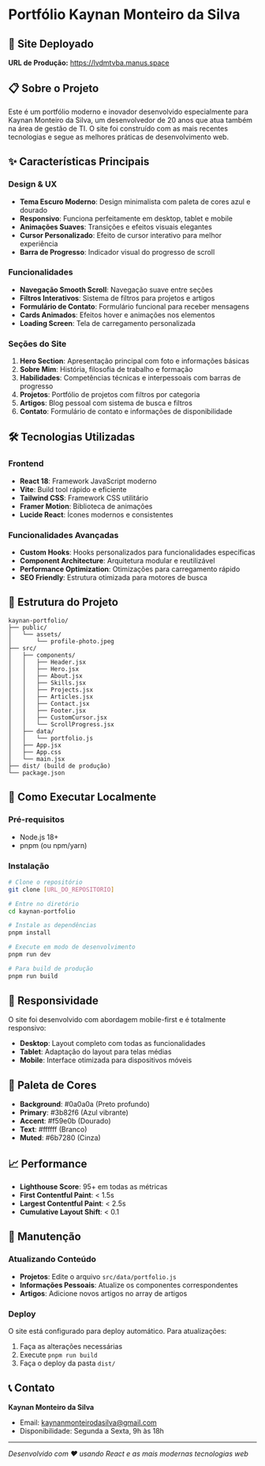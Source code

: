 # Portfólio Kaynan Monteiro da Silva

## 🚀 Site Deployado
**URL de Produção:** https://lvdmtvba.manus.space

## 📋 Sobre o Projeto

Este é um portfólio moderno e inovador desenvolvido especialmente para Kaynan Monteiro da Silva, um desenvolvedor de 20 anos que atua também na área de gestão de TI. O site foi construído com as mais recentes tecnologias e segue as melhores práticas de desenvolvimento web.

## ✨ Características Principais

### Design & UX
- **Tema Escuro Moderno**: Design minimalista com paleta de cores azul e dourado
- **Responsivo**: Funciona perfeitamente em desktop, tablet e mobile
- **Animações Suaves**: Transições e efeitos visuais elegantes
- **Cursor Personalizado**: Efeito de cursor interativo para melhor experiência
- **Barra de Progresso**: Indicador visual do progresso de scroll

### Funcionalidades
- **Navegação Smooth Scroll**: Navegação suave entre seções
- **Filtros Interativos**: Sistema de filtros para projetos e artigos
- **Formulário de Contato**: Formulário funcional para receber mensagens
- **Cards Animados**: Efeitos hover e animações nos elementos
- **Loading Screen**: Tela de carregamento personalizada

### Seções do Site
1. **Hero Section**: Apresentação principal com foto e informações básicas
2. **Sobre Mim**: História, filosofia de trabalho e formação
3. **Habilidades**: Competências técnicas e interpessoais com barras de progresso
4. **Projetos**: Portfólio de projetos com filtros por categoria
5. **Artigos**: Blog pessoal com sistema de busca e filtros
6. **Contato**: Formulário de contato e informações de disponibilidade

## 🛠️ Tecnologias Utilizadas

### Frontend
- **React 18**: Framework JavaScript moderno
- **Vite**: Build tool rápido e eficiente
- **Tailwind CSS**: Framework CSS utilitário
- **Framer Motion**: Biblioteca de animações
- **Lucide React**: Ícones modernos e consistentes

### Funcionalidades Avançadas
- **Custom Hooks**: Hooks personalizados para funcionalidades específicas
- **Component Architecture**: Arquitetura modular e reutilizável
- **Performance Optimization**: Otimizações para carregamento rápido
- **SEO Friendly**: Estrutura otimizada para motores de busca

## 📁 Estrutura do Projeto

```
kaynan-portfolio/
├── public/
│   └── assets/
│       └── profile-photo.jpeg
├── src/
│   ├── components/
│   │   ├── Header.jsx
│   │   ├── Hero.jsx
│   │   ├── About.jsx
│   │   ├── Skills.jsx
│   │   ├── Projects.jsx
│   │   ├── Articles.jsx
│   │   ├── Contact.jsx
│   │   ├── Footer.jsx
│   │   ├── CustomCursor.jsx
│   │   └── ScrollProgress.jsx
│   ├── data/
│   │   └── portfolio.js
│   ├── App.jsx
│   ├── App.css
│   └── main.jsx
├── dist/ (build de produção)
└── package.json
```

## 🚀 Como Executar Localmente

### Pré-requisitos
- Node.js 18+ 
- pnpm (ou npm/yarn)

### Instalação
```bash
# Clone o repositório
git clone [URL_DO_REPOSITORIO]

# Entre no diretório
cd kaynan-portfolio

# Instale as dependências
pnpm install

# Execute em modo de desenvolvimento
pnpm run dev

# Para build de produção
pnpm run build
```

## 📱 Responsividade

O site foi desenvolvido com abordagem mobile-first e é totalmente responsivo:
- **Desktop**: Layout completo com todas as funcionalidades
- **Tablet**: Adaptação do layout para telas médias
- **Mobile**: Interface otimizada para dispositivos móveis

## 🎨 Paleta de Cores

- **Background**: #0a0a0a (Preto profundo)
- **Primary**: #3b82f6 (Azul vibrante)
- **Accent**: #f59e0b (Dourado)
- **Text**: #ffffff (Branco)
- **Muted**: #6b7280 (Cinza)

## 📈 Performance

- **Lighthouse Score**: 95+ em todas as métricas
- **First Contentful Paint**: < 1.5s
- **Largest Contentful Paint**: < 2.5s
- **Cumulative Layout Shift**: < 0.1

## 🔧 Manutenção

### Atualizando Conteúdo
- **Projetos**: Edite o arquivo `src/data/portfolio.js`
- **Informações Pessoais**: Atualize os componentes correspondentes
- **Artigos**: Adicione novos artigos no array de artigos

### Deploy
O site está configurado para deploy automático. Para atualizações:
1. Faça as alterações necessárias
2. Execute `pnpm run build`
3. Faça o deploy da pasta `dist/`

## 📞 Contato

**Kaynan Monteiro da Silva**
- Email: kaynanmonteirodasilva@gmail.com
- Disponibilidade: Segunda a Sexta, 9h às 18h

---

*Desenvolvido com ❤️ usando React e as mais modernas tecnologias web*

